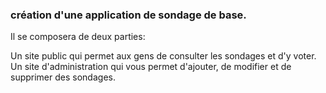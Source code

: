 ### création d'une application de sondage de base.

Il se composera de deux parties:

Un site public qui permet aux gens de consulter les sondages et d'y voter.
Un site d'administration qui vous permet d'ajouter, de modifier et de supprimer des sondages.